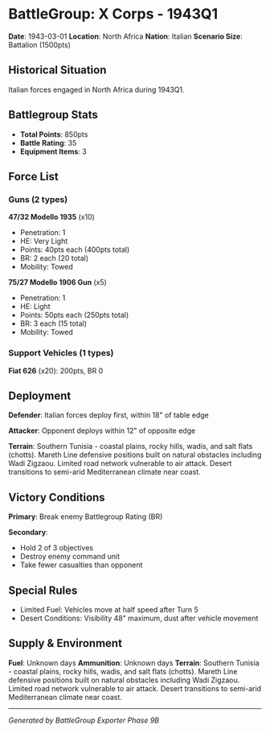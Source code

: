 # BattleGroup: X Corps - 1943Q1

**Date**: 1943-03-01
**Location**: North Africa
**Nation**: Italian
**Scenario Size**: Battalion (1500pts)

## Historical Situation

Italian forces engaged in North Africa during 1943Q1.

## Battlegroup Stats

- **Total Points**: 850pts
- **Battle Rating**: 35
- **Equipment Items**: 3

## Force List

### Guns (2 types)

**47/32 Modello 1935** (x10)
- Penetration: 1
- HE: Very Light
- Points: 40pts each (400pts total)
- BR: 2 each (20 total)
- Mobility: Towed

**75/27 Modello 1906 Gun** (x5)
- Penetration: 1
- HE: Light
- Points: 50pts each (250pts total)
- BR: 3 each (15 total)
- Mobility: Towed

### Support Vehicles (1 types)

**Fiat 626** (x20): 200pts, BR 0

## Deployment

**Defender**: Italian forces deploy first, within 18" of table edge

**Attacker**: Opponent deploys within 12" of opposite edge

**Terrain**: Southern Tunisia - coastal plains, rocky hills, wadis, and salt flats (chotts). Mareth Line defensive positions built on natural obstacles including Wadi Zigzaou. Limited road network vulnerable to air attack. Desert transitions to semi-arid Mediterranean climate near coast.

## Victory Conditions

**Primary**: Break enemy Battlegroup Rating (BR)

**Secondary**:
- Hold 2 of 3 objectives
- Destroy enemy command unit
- Take fewer casualties than opponent

## Special Rules

- Limited Fuel: Vehicles move at half speed after Turn 5
- Desert Conditions: Visibility 48" maximum, dust after vehicle movement

## Supply & Environment

**Fuel**: Unknown days
**Ammunition**: Unknown days
**Terrain**: Southern Tunisia - coastal plains, rocky hills, wadis, and salt flats (chotts). Mareth Line defensive positions built on natural obstacles including Wadi Zigzaou. Limited road network vulnerable to air attack. Desert transitions to semi-arid Mediterranean climate near coast.

---

*Generated by BattleGroup Exporter Phase 9B*
